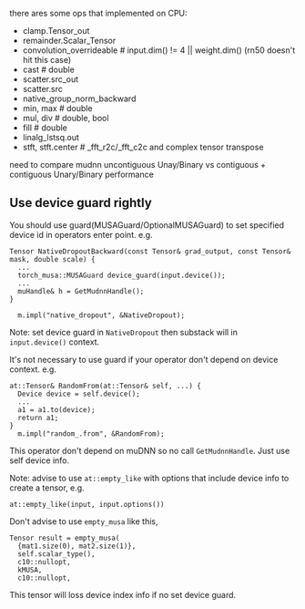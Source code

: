 there ares some ops that implemented on CPU:
 - clamp.Tensor_out
 - remainder.Scalar_Tensor
 - convolution_overrideable   # input.dim() != 4 ||  weight.dim()  (rn50 doesn't hit this case)
 - cast  # double
 - scatter.src_out
 - scatter.src
 - native_group_norm_backward
 - min, max # double
 - mul, div # double, bool
 - fill # double
 - linalg_lstsq.out
 - stft, stft.center # _fft_r2c/_fft_c2c and complex tensor transpose

 need to compare mudnn uncontiguous Unay/Binary vs contiguous + contiguous Unary/Binary performance

## Use device guard rightly

You should use guard(MUSAGuard/OptionalMUSAGuard) to set specified device id in operators enter point. e.g.

```
Tensor NativeDropoutBackward(const Tensor& grad_output, const Tensor& mask, double scale) {
  ...
  torch_musa::MUSAGuard device_guard(input.device()); 
  ...
  muHandle& h = GetMudnnHandle();
}

  m.impl("native_dropout", &NativeDropout);
```
Note: set device guard in `NativeDropout` then substack will in `input.device()` context.


It's not necessary to use guard if your operator don't depend on device context. e.g.
```
at::Tensor& RandomFrom(at::Tensor& self, ...) {
  Device device = self.device();
  ...
  a1 = a1.to(device);
  return a1;
}
  m.impl("random_.from", &RandomFrom);
```
This operator don't depend on muDNN so no call `GetMudnnHandle`. Just use self device info.

Note: advise to use `at::empty_like` with options that include device info to create a tensor, e.g.
  ```
  at::empty_like(input, input.options())
  ```
Don't advise to use `empty_musa` like this,
  ```
  Tensor result = empty_musa(
    {mat1.size(0), mat2.size(1)},
    self.scalar_type(),
    c10::nullopt,
    kMUSA,
    c10::nullopt,
  ```
This tensor will loss device index info if no set device guard.
